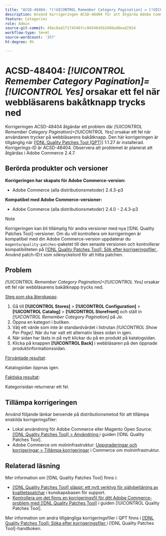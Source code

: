 ```yaml
---
title: "ACSD-48404: *[!UICONTROL Remember Category Pagination] = [!UICONTROL Yes]* orsakar fel när webbläsarens bakåtknapp trycks ned"
description: Använd korrigeringen ACSD-48404 för att åtgärda Adobe Commerce-problemet där *[!UICONTROL Remember Category Pagination] = [!UICONTROL Yes]* orsakar ett fel när webbläsarens knapp trycks ned.
feature: Categories
role: Admin
source-git-commit: 49ac8ad1f174546fcc0454645b2480a40ead2924
workflow-type: tm+mt
source-wordcount: '357'
ht-degree: 0%

---
```


# ACSD-48404: *[!UICONTROL Remember Category Pagination]=[!UICONTROL Yes]* orsakar ett fel när webbläsarens bakåtknapp trycks ned

Korrigeringen ACSD-48404 åtgärdar ett problem där *[!UICONTROL Remember Category Pagination]=[!UICONTROL Yes]* orsakar ett fel när användaren trycker på webbläsarens bakåtknapp. Den här korrigeringen är tillgänglig när [[!DNL Quality Patches Tool (QPT)]](https://experienceleague.adobe.com/en/docs/commerce-knowledge-base/kb/announcements/commerce-announcements/magento-quality-patches-released-new-tool-to-self-serve-quality-patches) 1.1.27 är installerad. Korrigerings-ID är ACSD-48404. Observera att problemet är planerat att åtgärdas i Adobe Commerce 2.4.7.

## Berörda produkter och versioner

**Korrigeringen har skapats för Adobe Commerce-version:**

* Adobe Commerce (alla distributionsmetoder) 2.4.3-p3

**Kompatibel med Adobe Commerce-versioner:**

* Adobe Commerce (alla distributionsmetoder) 2.4.0 - 2.4.3-p3

>[!NOTE]
>
>Korrigeringen kan bli tillämplig för andra versioner med nya [!DNL Quality Patches Tool]-versioner. Om du vill kontrollera om korrigeringen är kompatibel med din Adobe Commerce-version uppdaterar du `magento/quality-patches`-paketet till den senaste versionen och kontrollerar kompatibiliteten på [[!DNL Quality Patches Tool]: Sök efter korrigeringsfiler ](https://experienceleague.adobe.com/tools/commerce-quality-patches/index.html). Använd patch-ID:t som söknyckelord för att hitta patchen.

## Problem

*[!UICONTROL Remember Category Pagination]=[!UICONTROL Yes]* orsakar ett fel när webbläsarens bakåtknapp trycks ned.


<u>Steg som ska återskapas</u>:

1. Gå till **[!UICONTROL Stores]** > **[!UICONTROL Configuration]** > **[!UICONTROL Catalog]** > **[!UICONTROL Storefront]** och ställ in *[!UICONTROL Remember Category Pagination]* på *Ja*.
1. Öppna en kategori i butiken.
1. Välj ett värde som inte är standardvärdet i listrutan *[!UICONTROL Show Per Page]*. När du har valt ett alternativ läses sidan in igen.
1. När sidan har lästs in på nytt klickar du på en produkt på katalogsidan.
1. Klicka på knappen **[!UICONTROL Back]** i webbläsaren på den öppnade produktinformationssidan.

<u>Förväntade resultat</u>:

Katalogsidan öppnas igen.

<u>Faktiska resultat</u>:

Kategorisidan returnerar ett fel.

## Tillämpa korrigeringen

Använd följande länkar beroende på distributionsmetod för att tillämpa enskilda korrigeringsfiler:

* Lokal användning för Adobe Commerce eller Magento Open Source: [[!DNL Quality Patches Tool] > Användning ](https://experienceleague.adobe.com/docs/commerce-operations/tools/quality-patches-tool/usage.html) i guiden [!DNL Quality Patches Tool].
* Adobe Commerce om molninfrastruktur: [Uppgraderingar och korrigeringar > Tillämpa korrigeringar](https://experienceleague.adobe.com/docs/commerce-cloud-service/user-guide/develop/upgrade/apply-patches.html) i Commerce om molninfrastruktur.

## Relaterad läsning

Mer information om [!DNL Quality Patches Tool] finns i:

* [[!DNL Quality Patches Tool] släppt: ett nytt verktyg för självbetjäning av kvalitetspatchar](https://experienceleague.adobe.com/en/docs/commerce-knowledge-base/kb/announcements/commerce-announcements/magento-quality-patches-released-new-tool-to-self-serve-quality-patches) i kunskapsbasen för support.
* [Kontrollera om det finns en korrigeringsfil för ditt Adobe Commerce-problem med  [!DNL Quality Patches Tool]](/help/tools/quality-patches-tool/patches-available-in-qpt/check-patch-for-magento-issue-with-magento-quality-patches.md) i guiden [!UICONTROL Quality Patches Tool].


Mer information om andra tillgängliga korrigeringsfiler i QPT finns i [[!DNL Quality Patches Tool]: Söka efter korrigeringsfiler ](https://experienceleague.adobe.com/tools/commerce-quality-patches/index.html) i [!DNL Quality Patches Tool]-handboken.
